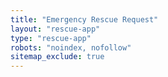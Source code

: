 ```yaml
---
title: "Emergency Rescue Request"
layout: "rescue-app"
type: "rescue-app"
robots: "noindex, nofollow"
sitemap_exclude: true
---
```

